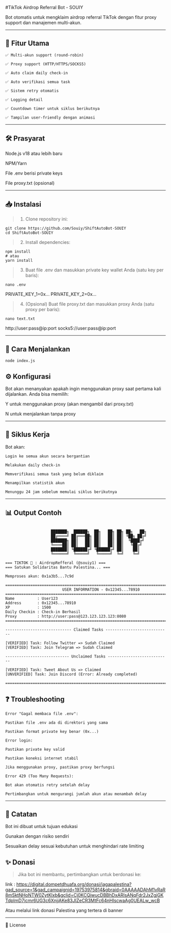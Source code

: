 #TikTok Airdrop Referral Bot - SOUIY

Bot otomatis untuk mengklaim airdrop referral TikTok dengan fitur proxy support dan manajemen multi-akun.

---

## 📌 Fitur Utama
	✅ Multi-akun support (round-robin)

	✅ Proxy support (HTTP/HTTPS/SOCKS5)

	✅ Auto claim daily check-in

	✅ Auto verifikasi semua task

	✅ Sistem retry otomatis

	✅ Logging detail

	✅ Countdown timer untuk siklus berikutnya

	✅ Tampilan user-friendly dengan animasi

---

## 🛠️ Prasyarat
Node.js v18 atau lebih baru

NPM/Yarn

File .env berisi private keys

File proxy.txt (opsional)

---

## 📥 Instalasi

> 1. Clone repository ini:
```
git clone https://github.com/Souiy/ShiftAutoBot-SOUIY
cd ShiftAutoBot-SOUIY

```
> 2. Install dependencies:
```
npm install
# atau
yarn install
```
> 3. Buat file .env dan masukkan private key wallet Anda (satu key per baris):
```
nano .env
```
PRIVATE_KEY_1=0x...
PRIVATE_KEY_2=0x...

> 4. (Opsional) Buat file proxy.txt dan masukkan proxy Anda (satu proxy per baris):
```
nano text.txt
```
http://user:pass@ip:port
socks5://user:pass@ip:port

---

## 🚀 Cara Menjalankan
```
node index.js
```
## ⚙️ Konfigurasi
Bot akan menanyakan apakah ingin menggunakan proxy saat pertama kali dijalankan. Anda bisa memilih:

Y untuk menggunakan proxy (akan mengambil dari proxy.txt)

N untuk menjalankan tanpa proxy

---

## 🔄 Siklus Kerja
Bot akan:

	Login ke semua akun secara bergantian

	Melakukan daily check-in

	Memverifikasi semua task yang belum diklaim

	Menampilkan statistik akun

	Menunggu 24 jam sebelum memulai siklus berikutnya

---

## 📊 Output Contoh

```

                    ███████╗  ██████╗  ██╗   ██╗ ██╗ ██╗   ██╗
                    ██╔════╝ ██╔═══██╗ ██║   ██║ ██║ ╚██╗ ██╔╝
                    ███████╗ ██║   ██║ ██║   ██║ ██║  ╚████╔╝
                    ╚════██║ ██║   ██║ ██║   ██║ ██║   ╚██╔╝
                    ███████║ ╚██████╔╝ ╚██████╔╝ ██║    ██║
                    ╚══════╝  ╚═════╝   ╚═════╝  ╚═╝    ╚═╝

=== TIKTOK 🚀 : AirdropRefferal (@souiy1) ===
=== Satukan Solidaritas Bantu Palestina... ===

Memproses akun: 0x1a3b5...7c9d

===========================================================================
                         USER INFORMATION - 0x12345...78910
============================================================================
Name          : User123
Address       : 0x12345...78910
XP            : 1500
Daily Checkin : Check-in Berhasil
Proxy         : http://user:pass@123.123.123.123:8080
============================================================================

----------------------------- Claimed Tasks ----------------------------

[VERIFIED] Task: Follow Twitter => Sudah Claimed
[VERIFIED] Task: Join Telegram => Sudah Claimed

---------------------------- Unclaimed Tasks ---------------------------

[VERIFIED] Task: Tweet About Us => Claimed
[UNVERIFIED] Task: Join Discord (Error: Already completed)

================================================================================

```
## ❓ Troubleshooting
	Error "Gagal membaca file .env":

	Pastikan file .env ada di direktori yang sama

	Pastikan format private key benar (0x...)

	Error login:

	Pastikan private key valid

	Pastikan koneksi internet stabil

	Jika menggunakan proxy, pastikan proxy berfungsi

	Error 429 (Too Many Requests):

	Bot akan otomatis retry setelah delay

	Pertimbangkan untuk mengurangi jumlah akun atau menambah delay

---

## 📝 Catatan
Bot ini dibuat untuk tujuan edukasi

Gunakan dengan risiko sendiri

Sesuaikan delay sesuai kebutuhan untuk menghindari rate limiting

## ✨ Donasi
> Jika bot ini membantu, pertimbangkan untuk berdonasi ke:

link :  https://digital.dompetdhuafa.org/donasi/jagapalestina?gad_source=1&gad_campaignid=19753975814&gbraid=0AAAAADAhM1vRaR8mSktNHoNTW0ZytKlxb&gclid=Cj0KCQjwucDBBhDxARIsANqFdr2JxZgjGKTdpImD7icmr6UG3c6XnjjAKe83JIZeCR3MtFc64nHIscwaAg0UEALw_wcB

Atau melalui link donasi Palestina yang tertera di banner

---

📜 License

